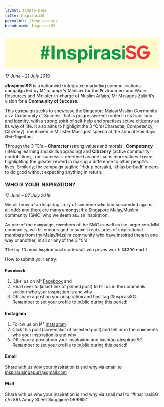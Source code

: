 ```yaml
---
layout: simple-page
title: InspirasiSG
permalink: /inspirasisg/
breadcrumb: InspirasiSG
---
```


![InspirasiSG Logo](/images/inspirasisg_logo.png)

*17 June – 21 July 2019*

**#InspirasiSG** is a nationwide integrated marketing communications campaign led by M³ to amplify Minister for the Environment and Water
Resources and Minister-in-charge of Muslim Affairs, Mr Masagos Zulkifli’s vision for a **Community of Success.**

This campaign seeks to showcase the Singapore Malay/Muslim Community as a Community of Success that is progressive yet rooted in its
traditions and identity, with a strong spirit of self-help and practises active citizenry as its way of life. It also aims to highlight the 3 “C”s
(Character, Competency, Citizenry), mentioned in Minister Masagos’ speech at the Annual Hari Raya Get-Together.

Through the 3 ”C”s – **Character** (strong values and morals), **Competency** (lifelong learning and skills upgrading) and **Citizenry** (active
community contribution), true success is redefined as one that is more values-based, highlighting the greater reward in making a difference to
other people’s lives. Similarly, the campaign tagline “Hidup berbakti, ikhlas berbudi” means to do good without expecting anything in return.

### **WHO IS YOUR INSPIRATION?**
*17 June – 07 July 2019*

We all know of an inspiring story of someone who had succeeded against all odds and there are many amongst the Singapore Malay/Muslim
community (SMC) who we deem asJ an inspiration.

As part of the campaign, members of the SMC as well as the larger non-MM community, will be encouraged to submit real stories of
inspirational members from the Malay/Muslim community who have inspired them in one way or another, in all or any of the 3 “C”s.

The top 10 most inspirational stories will win prizes worth S$350 each!

How to submit your entry:
#### **Facebook**

1. ‘Like’ us on M³ [Facebook](https://www.facebook.com/MajuBersamaM3) and
2. Head over to (insert link of pinned post) to tell us in the comments section who your inspiration is and why
3. OR share a post on your inspiration and hashtag #InspirasiSG. Remember to set your profile to public during this period!

#### **Instagram**

1. Follow us on M³ [Instagram](https://www.instagram.com/Maju.Bersama.M3/)
2. Click this post (screenshot of selected post) and tell us in the comments who your inspiration is and why
3. OR share a post about your inspiration and hashtag #InspirasiSG. Remember to set your profile to public during this period!

#### **Email**
Share with us who your inspiration is and why via email to <inspirasisingapura@gmail.com>

#### **Mail**
Share with us who your inspiration is and why via snail mail to “#InspirasiSG c/o 86A Amoy Street Singapore 069905”
